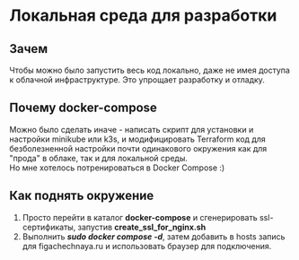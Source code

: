 # Локальная среда для разработки
## Зачем
Чтобы можно было запустить весь код локально, даже не имея доступа к облачной инфраструктуре. Это упрощает разработку и отладку.
## Почему docker-compose
Можно было сделать иначе - написать скрипт для установки и настройки minikube или k3s, и модифицировать Terraform код для безболезненной настройки почти одинакового окружения как для "прода" в облаке, так и для локальной среды.  
Но мне хотелось потренироваться в Docker Compose :)
## Как поднять окружение
1. Просто перейти в каталог **docker-compose** и сгенерировать ssl-сертификаты, запустив **create_ssl_for_nginx.sh**
2. Выполнить ***sudo docker compose -d***, затем добавить в hosts запись для figachechnaya.ru и использовать браузер для подключения. 